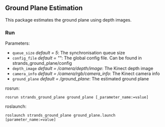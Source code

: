 ## Ground Plane Estimation
This package estimates the ground plane using depth images.

### Run
Parameters:
* `queue_size` _default = 5_: The synchronisation queue size
* `config_file` _default = ""_: The global config file. Can be found in strands_ground_plane/config
* `depth_image` _default = /camera/depth/image_: The Kinect depth image
* `camera_info` _default = /camera/rgb/camera_info_: The Kinect camera info
* `ground_plane` _default = /ground_plane_: The estimated ground plane


rosrun:
```
rosrun strands_ground_plane ground_plane [_parameter_name:=value]
```

roslaunch:
```
roslaunch strands_ground_plane ground_plane.launch [parameter_name:=value]
```
